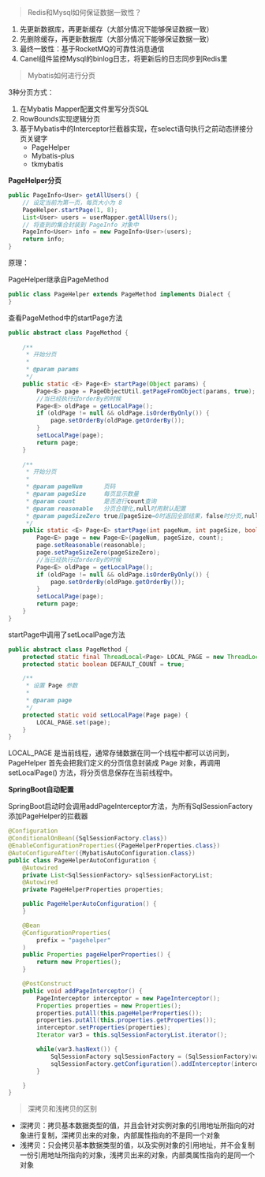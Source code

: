 > Redis和Mysql如何保证数据一致性？

1. 先更新数据库，再更新缓存（大部分情况下能够保证数据一致）
2. 先删除缓存，再更新数据库（大部分情况下能够保证数据一致）
3. 最终一致性：基于RocketMQ的可靠性消息通信
4. Canel组件监控Mysql的binlog日志，将更新后的日志同步到Redis里



> Mybatis如何进行分页

3种分页方式：

1. 在Mybatis Mapper配置文件里写分页SQL
2. RowBounds实现逻辑分页
3. 基于Mybatis中的Interceptor拦截器实现，在select语句执行之前动态拼接分页关键字
   - PageHelper
   - Mybatis-plus
   - tkmybatis



**PageHelper分页**

```java
public PageInfo<User> getAllUsers() {
	// 设定当前为第一页，每页大小为 8
    PageHelper.startPage(1, 8);
    List<User> users = userMapper.getAllUsers();
    // 将查到的集合封装到 PageInfo 对象中
    PageInfo<User> info = new PageInfo<User>(users);
    return info;
}

```



原理：

PageHelper继承自PageMethod

```java
public class PageHelper extends PageMethod implements Dialect {
}

```



查看PageMethod中的startPage方法

```java
public abstract class PageMethod {
    
    /**
     * 开始分页
     *
     * @param params
     */
    public static <E> Page<E> startPage(Object params) {
        Page<E> page = PageObjectUtil.getPageFromObject(params, true);
        //当已经执行过orderBy的时候
        Page<E> oldPage = getLocalPage();
        if (oldPage != null && oldPage.isOrderByOnly()) {
            page.setOrderBy(oldPage.getOrderBy());
        }
        setLocalPage(page);
        return page;
    }
	
    /**
     * 开始分页
     *
     * @param pageNum      页码
     * @param pageSize     每页显示数量
     * @param count        是否进行count查询
     * @param reasonable   分页合理化,null时用默认配置
     * @param pageSizeZero true且pageSize=0时返回全部结果，false时分页,null时用默认配置
     */
    public static <E> Page<E> startPage(int pageNum, int pageSize, boolean count, Boolean reasonable, Boolean pageSizeZero) {
        Page<E> page = new Page<E>(pageNum, pageSize, count);
        page.setReasonable(reasonable);
        page.setPageSizeZero(pageSizeZero);
        //当已经执行过orderBy的时候
        Page<E> oldPage = getLocalPage();
        if (oldPage != null && oldPage.isOrderByOnly()) {
            page.setOrderBy(oldPage.getOrderBy());
        }
        setLocalPage(page);
        return page;
    }
}

```



startPage中调用了setLocalPage方法

```java
public abstract class PageMethod {
    protected static final ThreadLocal<Page> LOCAL_PAGE = new ThreadLocal<Page>();
    protected static boolean DEFAULT_COUNT = true;

    /**
     * 设置 Page 参数
     *
     * @param page
     */
    protected static void setLocalPage(Page page) {
        LOCAL_PAGE.set(page);
    }
}

```



LOCAL_PAGE 是当前线程，通常存储数据在同一个线程中都可以访问到，PageHelper 首先会把我们定义的分页信息封装成 Page 对象，再调用 setLocalPage() 方法，将分页信息保存在当前线程中。



**SpringBoot自动配置**

SpringBoot启动时会调用addPageInterceptor方法，为所有SqlSessionFactory添加PageHelper的拦截器

```java
@Configuration
@ConditionalOnBean({SqlSessionFactory.class})
@EnableConfigurationProperties({PageHelperProperties.class})
@AutoConfigureAfter({MybatisAutoConfiguration.class})
public class PageHelperAutoConfiguration {
    @Autowired
    private List<SqlSessionFactory> sqlSessionFactoryList;
    @Autowired
    private PageHelperProperties properties;

    public PageHelperAutoConfiguration() {
    }

    @Bean
    @ConfigurationProperties(
        prefix = "pagehelper"
    )
    public Properties pageHelperProperties() {
        return new Properties();
    }

    @PostConstruct
    public void addPageInterceptor() {
        PageInterceptor interceptor = new PageInterceptor();
        Properties properties = new Properties();
        properties.putAll(this.pageHelperProperties());
        properties.putAll(this.properties.getProperties());
        interceptor.setProperties(properties);
        Iterator var3 = this.sqlSessionFactoryList.iterator();

        while(var3.hasNext()) {
            SqlSessionFactory sqlSessionFactory = (SqlSessionFactory)var3.next();
            sqlSessionFactory.getConfiguration().addInterceptor(interceptor);
        }

    }
}

```







> 深拷贝和浅拷贝的区别

- 深拷贝：拷贝基本数据类型的值，并且会针对实例对象的引用地址所指向的对象进行复制，深拷贝出来的对象，内部属性指向的不是同一个对象
- 浅拷贝：只会拷贝基本数据类型的值，以及实例对象的引用地址，并不会复制一份引用地址所指向的对象，浅拷贝出来的对象，内部类属性指向的是同一个对象

































